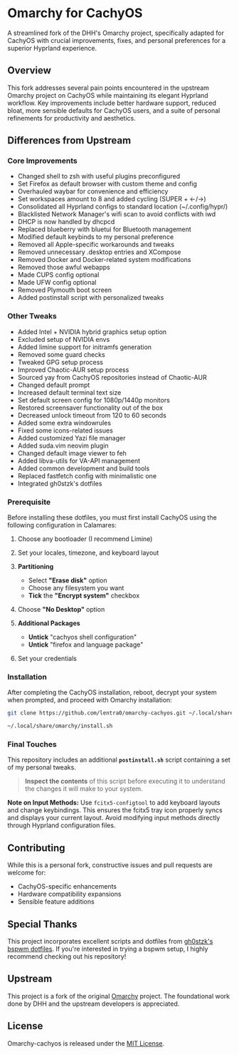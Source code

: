 # Omarchy for CachyOS

A streamlined fork of the DHH's Omarchy project, specifically adapted for CachyOS with crucial improvements, fixes, and personal preferences for a superior Hyprland experience.

## Overview

This fork addresses several pain points encountered in the upstream Omarchy project on CachyOS while maintaining its elegant Hyprland workflow. Key improvements include better hardware support, reduced bloat, more sensible defaults for CachyOS users, and a suite of personal refinements for productivity and aesthetics.

## Differences from Upstream

### Core Improvements
- Changed shell to zsh with useful plugins preconfigured
- Set Firefox as default browser with custom theme and config
- Overhauled waybar for convenience and efficiency
- Set workspaces amount to 8 and added cycling (SUPER + ←/→)
- Consolidated all Hyprland configs to standard location (~/.config/hypr/)
- Blacklisted Network Manager's wifi scan to avoid conflicts with iwd
- DHCP is now handled by dhcpcd
- Replaced blueberry with bluetui for Bluetooth management
- Modified default keybinds to my personal preference
- Removed all Apple-specific workarounds and tweaks
- Removed unnecessary .desktop entries and XCompose
- Removed Docker and Docker-related system modifications
- Removed those awful webapps
- Made CUPS config optional
- Made UFW config optional
- Removed Plymouth boot screen
- Added postinstall script with personalized tweaks

### Other Tweaks
- Added Intel + NVIDIA hybrid graphics setup option
- Excluded setup of NVIDIA envs
- Added limine support for initramfs generation
- Removed some guard checks
- Tweaked GPG setup process
- Improved Chaotic-AUR setup process
- Sourced yay from CachyOS repositories instead of Chaotic-AUR
- Changed default prompt
- Increased default terminal text size
- Set default screen config for 1080p/1440p monitors
- Restored screensaver functionality out of the box
- Decreased unlock timeout from 120 to 60 seconds
- Added some extra windowrules
- Fixed some icons-related issues
- Added customized Yazi file manager
- Added suda.vim neovim plugin
- Changed default image viewer to feh
- Added libva-utils for VA-API management
- Added common development and build tools
- Replaced fastfetch config with minimalistic one
- Integrated gh0stzk's dotfiles

### Prerequisite
Before installing these dotfiles, you must first install CachyOS using the following configuration in Calamares:

1. Choose any bootloader (I recommend Limine)

2. Set your locales, timezone, and keyboard layout

3.  **Partitioning**
    *   Select **"Erase disk"** option
    *   Choose any filesystem you want
    *   **Tick** the **"Encrypt system"** checkbox

4. Choose **"No Desktop"** option

5.  **Additional Packages**
    *   **Untick** "cachyos shell configuration"
    *   **Untick** "firefox and language package"

6. Set your credentials

### Installation
After completing the CachyOS installation, reboot, decrypt your system when prompted, and proceed with Omarchy installation:

```bash
git clone https://github.com/lentra0/omarchy-cachyos.git ~/.local/share/omarchy

~/.local/share/omarchy/install.sh
```

### Final Touches
This repository includes an additional **`postinstall.sh`** script containing a set of my personal tweaks.
> **Inspect the contents** of this script before executing it to understand the changes it will make to your system.


**Note on Input Methods:** Use `fcitx5-configtool` to add keyboard layouts and change keybindings. This ensures the fcitx5 tray icon properly syncs and displays your current layout. Avoid modifying input methods directly through Hyprland configuration files.

## Contributing

While this is a personal fork, constructive issues and pull requests are welcome for:
- CachyOS-specific enhancements
- Hardware compatibility expansions
- Sensible feature additions

## Special Thanks

This project incorporates excellent scripts and dotfiles from [gh0stzk's bspwm dotfiles](https://github.com/gh0stzk/dotfiles). If you're interested in trying a bspwm setup, I highly recommend checking out his repository!

## Upstream

This project is a fork of the original [Omarchy](https://github.com/basecamp/omarchy) project. The foundational work done by DHH and the upstream developers is appreciated.

## License

Omarchy-cachyos is released under the [MIT License](https://opensource.org/licenses/MIT).
